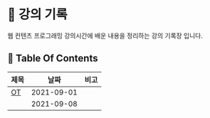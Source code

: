 # 📒 강의 기록

웹 컨텐츠 프로그래밍 강의시간에 배운 내용을 정리하는 강의 기록장 입니다.

## 📁 Table Of Contents

| 제목 | 날짜 | 비고 |
|------|------|------|
|[OT](https://)|2021-09-01||
||2021-09-08||